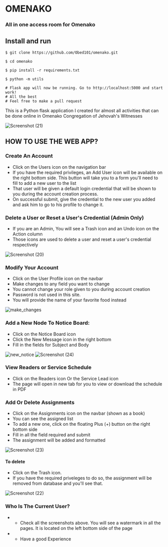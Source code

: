 # OMENAKO
### All in one access room for Omenako

## Install and run
```
$ git clone https://github.com/Obed101/omenako.git

$ cd omenako

$ pip install -r requirements.txt

$ python -m utils

# Flask app will now be running. Go to http://localhost:5000 and start work!
# All the best
# Feel free to make a pull request

```

This is a Python flask application I created for almost all activities that can be done online in Omenako Congregation of Jehovah's Witnesses


![Screenshot (21)](https://user-images.githubusercontent.com/84608830/183518300-d266edbb-a0a3-446a-be66-6d8872a4d40a.png)


## HOW TO USE THE WEB APP?

### Create An Account 
 - Click on the Users icon on the navigation bar
 - If you have the required privileges, an Add User icon will be available on the right bottom side.
 This button will take you to a form you'll need to fill to add a new user to the list
 - That user will be given a default login credential that will be shown to you during the account creation process. 
 - On successful submit, give the credential to the new user you added and ask him to go to his profile to change it.
 
### Delete a User or Reset a User's Credential (Admin Only)
 - If you are an Admin, You will see a Trash icon and an Undo icon on the Action column
 - Those icons are used to delete a user and reset a user's credential respectively

 ![Screenshot (20)](https://user-images.githubusercontent.com/84608830/183517989-533cfdcd-ff14-4738-a155-cc6e34c3031e.png)



### Modify Your Account
 - Click on the User Profile icon on the navbar
 - Make changes to any field you want to change
 - You cannot change your role given to you during account creation
 - Password is not used in this site.
 - You will provide the name of your favorite food instead

![make_changes](https://user-images.githubusercontent.com/84608830/183515847-87aae350-14ac-4f86-8ca6-854186146638.png)



### Add a New Node To Notice Board:
 - Click on the Notice Board icon
 - Click the New Message icon in the right bottom
 - Fill in the fields for Subject and Body
 
 ![new_notice](https://user-images.githubusercontent.com/84608830/183515984-4a8fc9da-a7ae-4fb9-b5e5-cf801dbf91f9.png)
![Screenshot (24)](https://user-images.githubusercontent.com/84608830/183595506-66d64299-1151-4dda-97a7-fdf016c50836.png)

### View Readers or Service Schedule
 - Click on the Readers icon Or the Service Lead icon
 - The page will open in new tab for you to view or download the schedule in PDF
 
### Add Or Delete Assignments
- Click on the Assignments icon on the navbar (shown as a book)
- You can see the assigned list
- To add a new one, click on the floating Plus (+) button on the right bottom side
- Fill in all the field required and submit
- The assignment will be added and formatted

![Screenshot (23)](https://user-images.githubusercontent.com/84608830/183521705-bef8d5a3-7e2b-4328-9188-fa730b77c6a5.png)


#### To delete
- Click on the Trash icon.
- If you have the required priveleges to do so, the assignment will be removed from database and you'll see that.

 ![Screenshot (22)](https://user-images.githubusercontent.com/84608830/183521137-730dedc2-4bb6-407d-bd27-8798b0a00a67.png)

### Who Is The Current User?
- - Check all the screenshots above. You will see a watermark in all the pages. It is located on the left bottom side of the page
- - Have a good Experience


